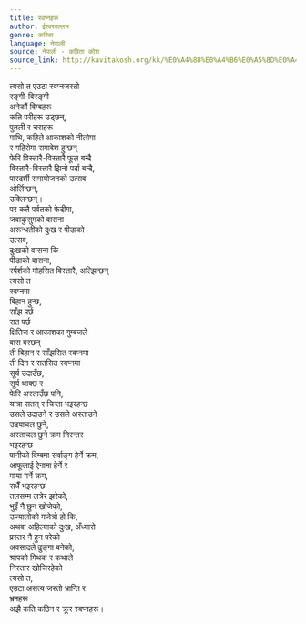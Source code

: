 ```yaml
---
title: स्वप्नहरू
author: ईश्वरवल्लभ
genre: कविता
language: नेपाली
source: नेपाली - कविता कोश
source_link: http://kavitakosh.org/kk/%E0%A4%88%E0%A4%B6%E0%A5%8D%E0%A4%B5%E0%A4%B0%E0%A4%B5%E0%A4%B2%E0%A5%8D%E0%A4%B2%E0%A4%AD
---
```


त्यसो त एउटा स्वप्नजस्तो  
रङ्गी-विरङ्गी  
अनेकौं विम्बहरू  
कति परीहरू उड्छन्,  
पुतली र चराहरू  
माथि, कहिले आकाशको नीलोमा  
र गहिरोमा समावेश हुन्छन्  
फेरि विस्तारै-विस्तारै फूल बन्दै  
विस्तारै-विस्तारै झिनो पर्दा बन्दै,  
पारदर्शी समायोजनको उत्सव  
ओर्लिन्छन्,  
उक्लिन्छन्।  
पर कतै पर्वतको फेदीमा,  
जवाकुसुमको वासना  
अरून्धतीको दुःख र पीडाको  
उत्सव,  
दुःखको वासना कि  
पीडाको वासना,  
र्स्पर्शको मोहसित विस्तारै, अल्झिन्छन्  
त्यसो त  
स्वप्नमा  
बिहान हुन्छ,  
साँझ पर्छ  
रात पर्छ  
क्षितिज र आकाशका गुम्बजले  
वास बस्छन्  
ती बिहान र साँझसित स्वप्नमा  
ती दिन र रातसित स्वप्नमा  
सूर्य उदाउँछ,  
सूर्य थाक्छ र  
फेरि अस्ताउँछ पनि,  
यात्रा सतत् र चिन्ता भइरहन्छ  
उसले उदाउने र उसले अस्ताउने  
उदयाचल छुने,  
अस्ताचल छुने क्रम निरन्तर  
भइरहन्छ  
पानीको विम्बमा सर्वाङ्ग हेर्ने क्रम,  
आफूलाई ऐनामा हेर्ने र  
माया गर्ने क्रम,  
सधैँ भइरहन्छ  
तलसम्म लत्रेर झरेको,  
भुइँ नै छुन खोजेको,  
उज्यालोको मजेत्रो हो कि,  
अथवा अहिल्याको दुःख, अँध्यारो  
प्रस्तर नै हुन परेको  
अवसादले ढुङ्गा बनेको,  
श्रापको मिथक र कथाले  
निस्तार खोजिरहेको  
त्यसो त,  
एउटा असत्य जस्तो भ्रान्ति र  
भ्रमहरू  
अझै कति कठिन र क्रूर स्वप्नहरू।
